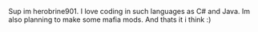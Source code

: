 Sup im herobrine901.
I love coding in such languages as C# and Java.
Im also planning to make some mafia mods.
And thats it i think :)
